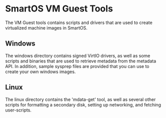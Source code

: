 # SmartOS VM Guest Tools

The VM Guest tools contains scripts and drivers that are used to create
virtualized machine images in SmartOS.

## Windows

The windows directory contains signed VirtIO drivers, as well as some scripts
and binaries that are used to retrieve metadata from the metadata API. In
addition, sample sysprep files are provided that you can use to create your own
windows images. 

## Linux

The linux directory contains the 'mdata-get' tool, as well as several other
scripts for formatting a secondary disk, setting up networking, and fetching
user-scripts.